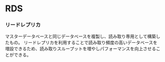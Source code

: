 # RDS
### リードレプリカ
マスターデータベースと同じデータベースを複製し、読み取り専用として構築したもの。
リードレプリカを利用することで読み取り頻度の高いデータベースを増設できるため、読み取りスループットを増やしパフォーマンスを向上させることができる。

